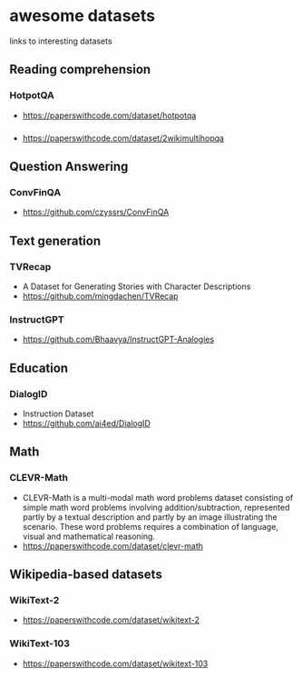 # awesome datasets
links to interesting datasets

## Reading comprehension
### HotpotQA
* https://paperswithcode.com/dataset/hotpotqa

### 
* https://paperswithcode.com/dataset/2wikimultihopqa


## Question Answering
### ConvFinQA
* https://github.com/czyssrs/ConvFinQA


## Text generation
### TVRecap
* A Dataset for Generating Stories with Character Descriptions
* https://github.com/mingdachen/TVRecap

### InstructGPT
* https://github.com/Bhaavya/InstructGPT-Analogies

## Education
### DialogID
* Instruction Dataset
* https://github.com/ai4ed/DialogID




## Math
### CLEVR-Math 
* CLEVR-Math is a multi-modal math word problems dataset consisting of simple math word problems involving addition/subtraction, represented partly by a textual description and partly by an image illustrating the scenario. These word problems requires a combination of language, visual and mathematical reasoning.
* https://paperswithcode.com/dataset/clevr-math


## Wikipedia-based datasets
### WikiText-2
* https://paperswithcode.com/dataset/wikitext-2
### WikiText-103
* https://paperswithcode.com/dataset/wikitext-103




